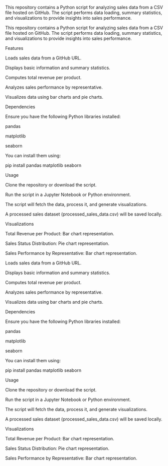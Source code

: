 This repository contains a Python script for analyzing sales data from a CSV file hosted on GitHub. The script performs data loading, summary statistics, and visualizations to provide insights into sales performance.

This repository contains a Python script for analyzing sales data from a CSV file hosted on GitHub. The script performs data loading, summary statistics, and visualizations to provide insights into sales performance.

Features

Loads sales data from a GitHub URL.

Displays basic information and summary statistics.

Computes total revenue per product.

Analyzes sales performance by representative.

Visualizes data using bar charts and pie charts.

Dependencies

Ensure you have the following Python libraries installed:

pandas

matplotlib

seaborn

You can install them using:

pip install pandas matplotlib seaborn

Usage

Clone the repository or download the script.

Run the script in a Jupyter Notebook or Python environment.

The script will fetch the data, process it, and generate visualizations.

A processed sales dataset (processed_sales_data.csv) will be saved locally.

Visualizations

Total Revenue per Product: Bar chart representation.

Sales Status Distribution: Pie chart representation.

Sales Performance by Representative: Bar chart representation.

Loads sales data from a GitHub URL.

Displays basic information and summary statistics.

Computes total revenue per product.

Analyzes sales performance by representative.

Visualizes data using bar charts and pie charts.

Dependencies

Ensure you have the following Python libraries installed:

pandas

matplotlib

seaborn

You can install them using:

pip install pandas matplotlib seaborn

Usage

Clone the repository or download the script.

Run the script in a Jupyter Notebook or Python environment.

The script will fetch the data, process it, and generate visualizations.

A processed sales dataset (processed_sales_data.csv) will be saved locally.

Visualizations

Total Revenue per Product: Bar chart representation.

Sales Status Distribution: Pie chart representation.

Sales Performance by Representative: Bar chart representation.
